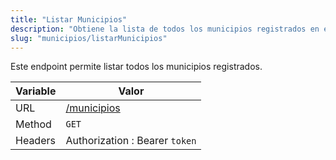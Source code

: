 ```yaml
---
title: "Listar Municipios"
description: "Obtiene la lista de todos los municipios registrados en el sistema."
slug: "municipios/listarMunicipios"
---
```


Este endpoint permite listar todos los municipios registrados.

| Variable | Valor                          |
| -------- | ------------------------------ |
| URL      | [/municipios](/municipios)     |
| Method   | `GET`                          |
| Headers  | Authorization : Bearer `token` |
